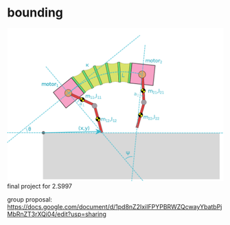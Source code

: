 bounding
========
![diagram](/proposal/diagram-1.png)
final project for 2.S997


group proposal: https://docs.google.com/document/d/1pd8nZ2IxiIFPYPBRWZQcwayYbatbPjMbRnZT3rXQi04/edit?usp=sharing
